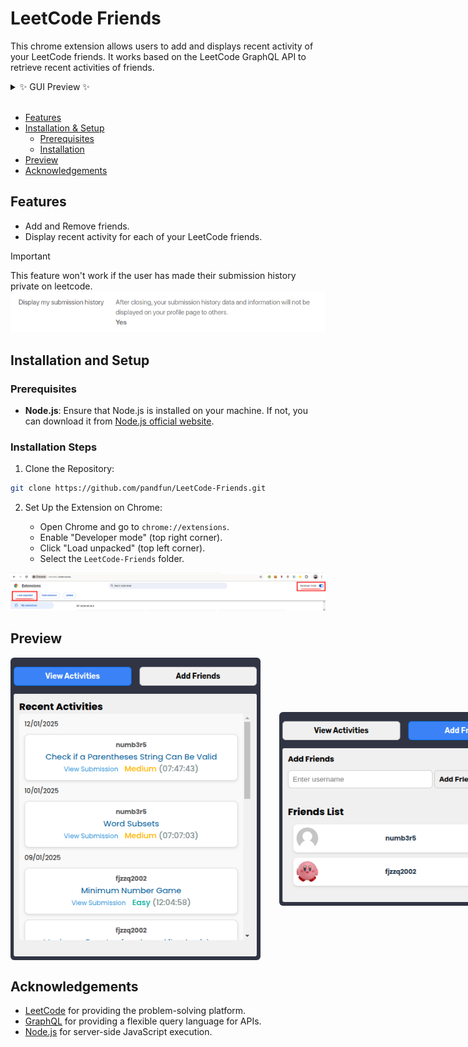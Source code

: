 
# LeetCode Friends

This chrome extension allows users to add and displays recent activity of your LeetCode friends.
It works based on the LeetCode GraphQL API to retrieve recent activities of friends.

<details>
  <summary>✨ GUI Preview ✨</summary>

  <div style="display: flex; align-items: center; justify-content: space-between; gap: 30px;">
      <img src="./assets/ViewActivitiesPage.png" alt="Activities" width="400" height="auto" style="border-radius: 6px;">
      <img src="./assets/AddFriendsPage.png" alt="Friends" width="400" height="auto" style="border-radius: 6px;">
  </div>

</details>


<br>

- [Features](#features)
- [Installation & Setup](#installation-and-setup)
   - [Prerequisites](#prerequisites)
   - [Installation](#installation-steps)
- [Preview](#preview)
- [Acknowledgements](#acknowledgements)

## Features

- Add and Remove friends.
- Display recent activity for each of your LeetCode friends.

> [!IMPORTANT]  
> This feature won't work if the user has made their submission history private on leetcode.
>  ![image](./assets/LeetcodeSettings.png)


## Installation and Setup

### Prerequisites

- **Node.js**: Ensure that Node.js is installed on your machine. If not, you can download it from [Node.js official website](https://nodejs.org/).

### Installation Steps

1. Clone the Repository:
```bash
git clone https://github.com/pandfun/LeetCode-Friends.git
```

2. Set Up the Extension on Chrome:
   <br>
   
    - Open Chrome and go to `chrome://extensions`.
    - Enable "Developer mode" (top right corner).
    - Click "Load unpacked" (top left corner).
    - Select the `LeetCode-Friends` folder.

![Installation Photo](./assets/Installation.jpg)


## Preview

<div style="display: flex; align-items: center; justify-content: space-between; gap: 30px;">
   <img src="./assets/ViewActivitiesPage.png" alt="Activities" width="400" height="auto" style="border-radius: 6px;">
   <img src="./assets/AddFriendsPage.png" alt="Friends" width="400" height="auto" style="border-radius: 6px;">
</div>


## Acknowledgements

- [LeetCode](https://leetcode.com/) for providing the problem-solving platform.
- [GraphQL](https://graphql.org/) for providing a flexible query language for APIs.
- [Node.js](https://nodejs.org/) for server-side JavaScript execution.
